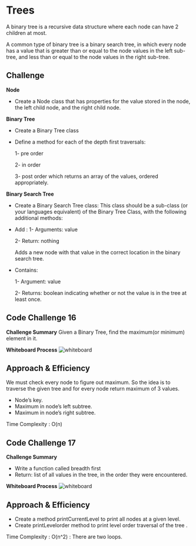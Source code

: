 # Trees
A binary tree is a recursive data structure where each node can have 2 children at most.

A common type of binary tree is a binary search tree, in which every node has a value that is greater than or equal to the node values in the left sub-tree, and less than or equal to the node values in the right sub-tree.

## Challenge
**Node**

* Create a Node class that has properties for the value stored in the node, the left child node, and the right child node.

**Binary Tree**

* Create a Binary Tree class
* Define a method for each of the depth first traversals:
  
  1- pre order

  2- in order

  3- post order which returns an array of the values, ordered appropriately.

**Binary Search Tree**

* Create a Binary Search Tree class: This class should be a sub-class (or your languages equivalent) of the Binary Tree Class, with the following additional methods:

* Add :
  1- Arguments: value
  
  2- Return: nothing

  Adds a new node with that value in the correct location in the binary search tree.

* Contains:

  1- Argument: value

  2- Returns: boolean indicating whether or not the value is in the tree at least once.

## Code Challenge 16

**Challenge Summary**
Given a Binary Tree, find the maximum(or minimum) element in it.

**Whiteboard Process**
![whiteboard](https://am3pap003files.storage.live.com/y4mF6qPXnuC3sa71SNjfbAyxYRwiUkai6K2qgWeqgc5lZHHXHopsk-a_no_LOdMENZlGEZ-VZR1MePcxLIenjr1hPqM-8siPZ8uAWaY7DggTxIdoEgEHsmwIZwgYu2xKq-qFeLZsimFVdZZvo_OUo6vCyphqggk4wC94hLzHnuIwdDBpCk_43kWmmFraGAxkouPPpQG0h6JixtrmQpNvpxrqQ/code%20challenge%2016.png?psid=1&width=1771&height=780)

## Approach & Efficiency

We must check every node to figure out maximum. So the idea is to traverse the given tree and for every node return maximum of 3 values.

* Node’s key.
* Maximum in node’s left subtree.
* Maximum in node’s right subtree.

Time Complexity :  O(n)

## Code Challenge 17

**Challenge Summary**

* Write a function called breadth first
* Return: list of all values in the tree, in the order they were encountered.

**Whiteboard Process**
![whiteboard](https://am3pap003files.storage.live.com/y4mCq1cEAxJyNo_zsqmg4N8KNNuHnROArMarGxWsnW7q2D6O0xmWhg1udkuwWjWoFtYs0KBgYo9ioPFbMnj9Le-G_V9L3LKKkkUtZ5dSlyup3iiiaOrVWoU3EZc-LfymlwyzKXNj6XWrgGBmU7m6NNaNCtkC_Pj33PLmwzVIbwkzgnz1SSJ4gw4MkcwNfyDa9DVgMfy8VbZxIGaFbJQu2Ga7Q/code%20challenge%2017.png?psid=1&width=1331&height=600)

## Approach & Efficiency

* Create a method printCurrentLevel to print all nodes at a given level.
* Create printLevelorder method to print level order traversal of the tree .

Time Complexity :  O(n^2) :  There are two loops.
